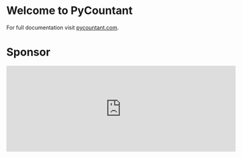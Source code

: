 # Welcome to PyCountant

For full documentation visit [pycountant.com](https:/pycountant.com).

# Sponsor

<iframe src="https://github.com/sponsors/dunlopWill/card" title="Sponsor PyCountant" height="225" width="600" style="border: 0;"></iframe>
